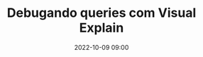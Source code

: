 ---
title: 'Debugando queries com Visual Explain'
type: palestra
speakers:
  - Leandro Pedrosa
speakersPictures: []
picture: /assets/images/schedule/leandro-pedrosa.jpg
linkedin: 
twitter: https://twitter.com/pedrosalpr
instagram: https://www.instagram.com/pedrosalpr
date: '2022-10-09 09:00'
rooms:
  - 6
---